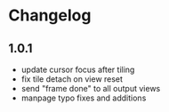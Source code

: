 # Changelog

## 1.0.1

* update cursor focus after tiling
* fix tile detach on view reset
* send "frame done" to all output views
* manpage typo fixes and additions
